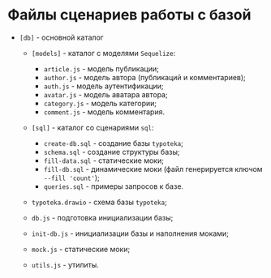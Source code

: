 # Файлы сценариев работы с базой
* `[db]` - основной каталог

  * `[models]` - каталог с моделями `Sequelize`:
    * `article.js` - модель публикации;
    * `author.js` - модель автора (публикаций и комментариев);
    * `auth.js` - модель аутентификации;
    * `avatar.js` - модель аватара автора;
    * `category.js` - модель категории;
    * `comment.js` - модель комментария.
    
  * `[sql]` - каталог со сценариями `sql`:
    * `create-db.sql` - создание базы `typoteka`;
    * `schema.sql` - создание структуры базы;
    * `fill-data.sql` - статические моки;
    * `fill-db.sql` - динамические моки (файл генерируется ключом `--fill 'count'`);
    * `queries.sql` - примеры запросов к базе.

  * `typoteka.drawio` - схема базы `typoteka`;
  * `db.js` - подготовка инициализации базы;
  * `init-db.js` - инициализации базы и наполнения моками;
  * `mock.js` - статические моки;
  * `utils.js` - утилиты.
